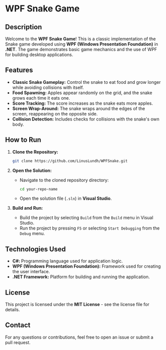 # WPF Snake Game

## **Description**

Welcome to the **WPF Snake Game**! This is a classic implementation of the Snake game developed using **WPF (Windows Presentation Foundation)** in **.NET**. The game demonstrates basic game mechanics and the use of WPF for building desktop applications.

## **Features**

- **Classic Snake Gameplay:** Control the snake to eat food and grow longer while avoiding collisions with itself.
- **Food Spawning:** Apples appear randomly on the grid, and the snake grows each time it eats one.
- **Score Tracking:** The score increases as the snake eats more apples.
- **Screen Wrap-Around:** The snake wraps around the edges of the screen, reappearing on the opposite side.
- **Collision Detection:** Includes checks for collisions with the snake's own body.

## **How to Run**

1. **Clone the Repository:**
   ```bash
   git clone https://github.com/LinusLundh/WPFSnake.git
   ```

2. **Open the Solution:**
   - Navigate to the cloned repository directory:
     ```bash
     cd your-repo-name
     ```
   - Open the solution file (`.sln`) in **Visual Studio**.

3. **Build and Run:**
   - Build the project by selecting `Build` from the `Build` menu in Visual Studio.
   - Run the project by pressing `F5` or selecting `Start Debugging` from the `Debug` menu.

## **Technologies Used**

- **C#:** Programming language used for application logic.
- **WPF (Windows Presentation Foundation):** Framework used for creating the user interface.
- **.NET Framework:** Platform for building and running the application.

## **License**

This project is licensed under the **MIT License** - see the license file for details.

## **Contact**

For any questions or contributions, feel free to open an issue or submit a pull request.
